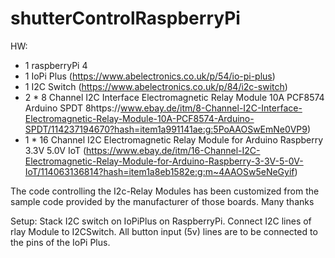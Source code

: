 # shutterControlRaspberryPi
HW: 
- 1 raspberryPi 4
- 1 IoPi Plus (https://www.abelectronics.co.uk/p/54/io-pi-plus)
- 1 I2C Switch (https://www.abelectronics.co.uk/p/84/i2c-switch)
- 2 * 8 Channel I2C Interface Electromagnetic Relay Module 10A PCF8574 Arduino SPDT 8https://www.ebay.de/itm/8-Channel-I2C-Interface-Electromagnetic-Relay-Module-10A-PCF8574-Arduino-SPDT/114237194670?hash=item1a991141ae:g:5PoAAOSwEmNe0VP9)
- 1 * 16 Channel I2C Electromagnetic Relay Module for Arduino Raspberry 3.3V 5.0V IoT (https://www.ebay.de/itm/16-Channel-I2C-Electromagnetic-Relay-Module-for-Arduino-Raspberry-3-3V-5-0V-IoT/114063136814?hash=item1a8eb1582e:g:m~4AAOSw5eNeGyif)

The code controlling the I2c-Relay Modules has been customized from the sample code provided by the manufacturer of those boards. Many thanks

Setup:
Stack I2C switch on IoPiPlus on RaspberryPi.
Connect I2C lines of rlay Module to I2CSwitch.
All button input (5v) lines are to be connected to the pins of the IoPi Plus.
